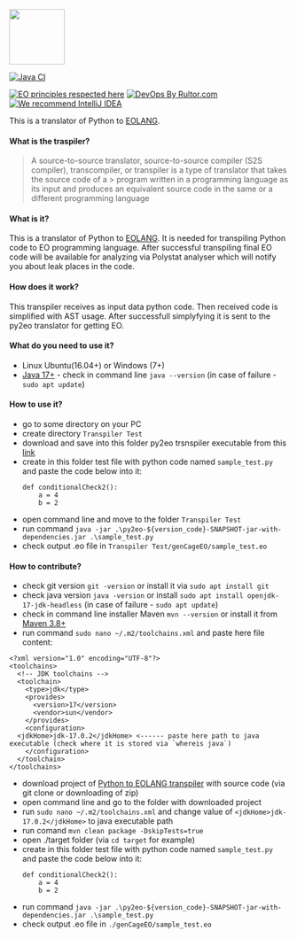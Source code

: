 
<img src="https://www.yegor256.com/images/books/elegant-objects/cactus.svg" height="100px" />

[![Java CI](https://github.com/polystat/py2eo/actions/workflows/github-ci.yml/badge.svg)](https://github.com/polystat/py2eo/actions/workflows/github-ci.yml)

[![EO principles respected here](https://www.elegantobjects.org/badge.svg)](https://www.elegantobjects.org)
[![DevOps By Rultor.com](http://www.rultor.com/b/polystat/py2eo)](http://www.rultor.com/p/polystat/py2eo)
[![We recommend IntelliJ IDEA](https://www.elegantobjects.org/intellij-idea.svg)](https://www.jetbrains.com/idea/)

This is a translator of Python to [EOLANG](https://www.eolang.org).
#### What is the traspiler? ####
> A source-to-source translator, source-to-source compiler (S2S compiler), transcompiler, or transpiler is a type of translator that takes the source code of a > program written in a programming language as its input and produces an equivalent source code in the same or a different programming language

#### What is it? ####
This is a translator of Python to [EOLANG](https://www.eolang.org). It is needed for transpiling Python code to EO programming language. After successful transpiling final EO code will be available for analyzing via Polystat analyser which will notify you about leak places in the code. 

#### How does it work? ####
This transpiler receives as input data python code. Then received code is simplified with AST usage. After successfull simplyfying it is sent to the py2eo translator for getting EO.

#### What do you need to use it? ####
* Linux Ubuntu(16.04+) or Windows (7+)
* [Java 17+](https://download.java.net/openjdk/jdk11/ri/openjdk-11+28_windows-x64_bin.zip) - check in command line `java --version` (in case of failure - `sudo apt update`)

#### How to use it? ####
- go to some directory on your PC
- create directory `Transpiler Test`
- download and save into this folder py2eo trsnspiler executable from this [link](https://repo1.maven.org/maven2/org/polystat/py2eo/0.0.3/py2eo-0.0.3-jar-with-dependencies.jar)
- create in this folder test file with python code named `sample_test.py` and paste the code below into it:
    ```
    def conditionalCheck2():
        a = 4
        b = 2
    ```
- open command line and move to the folder `Transpiler Test`
- run command `java -jar .\py2eo-${version_code}-SNAPSHOT-jar-with-dependencies.jar .\sample_test.py`
- check output .eo file in `Transpiler Test/genCageEO/sample_test.eo`


#### How to contribute? ####
- check git version `git -version` or install it via `sudo apt install git`
- check java version `java -version` or install `sudo apt install openjdk-17-jdk-headless` (in case of failure - `sudo apt update`)
- check in command line installer Maven `mvn --version` or install it from [Maven 3.8+](https://maven.apache.org/download.cgi)
- run command `sudo nano ~/.m2/toolchains.xml` and paste here file content:
```
<?xml version="1.0" encoding="UTF-8"?>
<toolchains>
  <!-- JDK toolchains -->
  <toolchain>
    <type>jdk</type>
    <provides>
      <version>17</version>
      <vendor>sun</vendor>
    </provides>
    <configuration>
  <jdkHome>jdk-17.0.2</jdkHome> <------ paste here path to java executable (check where it is stored via `whereis java`)
    </configuration>
  </toolchain>
</toolchains>
```
- download project of [Python to EOLANG transpiler](https://github.com/polystat/py2eo) with source code (via git clone or downloading of zip)
- open command line and go to the folder with downloaded project
- run `sudo nano ~/.m2/toolchains.xml` and change value of `<jdkHome>jdk-17.0.2</jdkHome>` to java executable path
- run comand `mvn clean package -DskipTests=true`
- open ./target folder (via `cd target` for example)
- create in this folder test file with python code named `sample_test.py` and paste the code below into it:
    ```
    def conditionalCheck2():
        a = 4
        b = 2
    ```
- run command `java -jar .\py2eo-${version_code}-SNAPSHOT-jar-with-dependencies.jar .\sample_test.py`
- check output .eo file in `./genCageEO/sample_test.eo`
